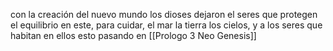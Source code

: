 con la creación del nuevo mundo los dioses dejaron el seres que protegen el equilibrio en este, para cuidar, el mar la tierra los cielos, y a los seres que habitan en ellos esto pasando en [[Prologo 3 Neo Genesis]]